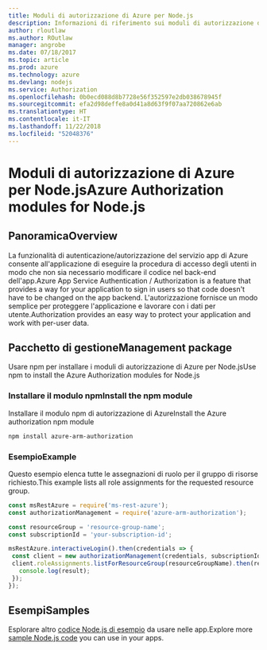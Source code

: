 ```yaml
---
title: Moduli di autorizzazione di Azure per Node.js
description: Informazioni di riferimento sui moduli di autorizzazione di Azure per Node.js
author: rloutlaw
ms.author: ROutlaw
manager: angrobe
ms.date: 07/18/2017
ms.topic: article
ms.prod: azure
ms.technology: azure
ms.devlang: nodejs
ms.service: Authorization
ms.openlocfilehash: 0b0ecd088d8b7728e56f352597e2db038678945f
ms.sourcegitcommit: efa2d98deffe8a0d41a8d63f9f07aa720862e6ab
ms.translationtype: HT
ms.contentlocale: it-IT
ms.lasthandoff: 11/22/2018
ms.locfileid: "52048376"
---
```

# <a name="azure-authorization-modules-for-nodejs"></a><span data-ttu-id="46ac4-103">Moduli di autorizzazione di Azure per Node.js</span><span class="sxs-lookup"><span data-stu-id="46ac4-103">Azure Authorization modules for Node.js</span></span>

## <a name="overview"></a><span data-ttu-id="46ac4-104">Panoramica</span><span class="sxs-lookup"><span data-stu-id="46ac4-104">Overview</span></span>

<span data-ttu-id="46ac4-105">La funzionalità di autenticazione/autorizzazione del servizio app di Azure consente all'applicazione di eseguire la procedura di accesso degli utenti in modo che non sia necessario modificare il codice nel back-end dell'app.</span><span class="sxs-lookup"><span data-stu-id="46ac4-105">Azure App Service Authentication / Authorization is a feature that provides a way for your application to sign in users so that code doesn't have to be changed on the app backend.</span></span> <span data-ttu-id="46ac4-106">L'autorizzazione fornisce un modo semplice per proteggere l'applicazione e lavorare con i dati per utente.</span><span class="sxs-lookup"><span data-stu-id="46ac4-106">Authorization provides an easy way to protect your application and work with per-user data.</span></span>

## <a name="management-package"></a><span data-ttu-id="46ac4-107">Pacchetto di gestione</span><span class="sxs-lookup"><span data-stu-id="46ac4-107">Management package</span></span>

<span data-ttu-id="46ac4-108">Usare npm per installare i moduli di autorizzazione di Azure per Node.js</span><span class="sxs-lookup"><span data-stu-id="46ac4-108">Use npm to install the Azure Authorization modules for Node.js</span></span>

### <a name="install-the-npm-module"></a><span data-ttu-id="46ac4-109">Installare il modulo npm</span><span class="sxs-lookup"><span data-stu-id="46ac4-109">Install the npm module</span></span>

<span data-ttu-id="46ac4-110">Installare il modulo npm di autorizzazione di Azure</span><span class="sxs-lookup"><span data-stu-id="46ac4-110">Install the Azure authorization npm module</span></span>

```bash
npm install azure-arm-authorization
```

### <a name="example"></a><span data-ttu-id="46ac4-111">Esempio</span><span class="sxs-lookup"><span data-stu-id="46ac4-111">Example</span></span>

<span data-ttu-id="46ac4-112">Questo esempio elenca tutte le assegnazioni di ruolo per il gruppo di risorse richiesto.</span><span class="sxs-lookup"><span data-stu-id="46ac4-112">This example lists all role assignments for the requested resource group.</span></span>

```javascript
const msRestAzure = require('ms-rest-azure');
const authorizationManagement = require('azure-arm-authorization');

const resourceGroup = 'resource-group-name';
const subscriptionId = 'your-subscription-id';

msRestAzure.interactiveLogin().then(credentials => {
 const client = new authorizationManagement(credentials, subscriptionId);
 client.roleAssignments.listForResourceGroup(resourceGroupName).then(result => {
   console.log(result);
 });
});
```

## <a name="samples"></a><span data-ttu-id="46ac4-113">Esempi</span><span class="sxs-lookup"><span data-stu-id="46ac4-113">Samples</span></span>

<span data-ttu-id="46ac4-114">Esplorare altro [codice Node.js di esempio](https://azure.microsoft.com/resources/samples/?platform=nodejs) da usare nelle app.</span><span class="sxs-lookup"><span data-stu-id="46ac4-114">Explore more [sample Node.js code](https://azure.microsoft.com/resources/samples/?platform=nodejs) you can use in your apps.</span></span>
